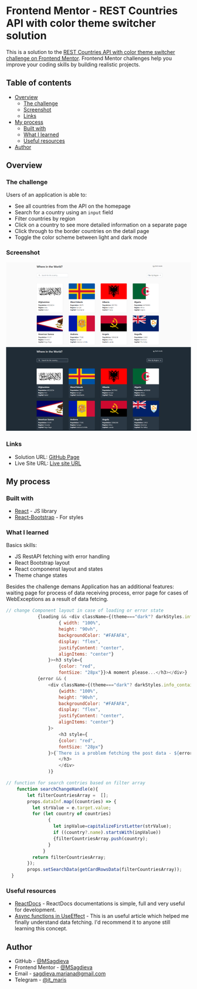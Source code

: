 # Frontend Mentor - REST Countries API with color theme switcher solution

This is a solution to the [REST Countries API with color theme switcher challenge on Frontend Mentor](https://www.frontendmentor.io/challenges/rest-countries-api-with-color-theme-switcher-5cacc469fec04111f7b848ca). Frontend Mentor challenges help you improve your coding skills by building realistic projects. 

## Table of contents

- [Overview](#overview)
  - [The challenge](#the-challenge)
  - [Screenshot](#screenshot)
  - [Links](#links)
- [My process](#my-process)
  - [Built with](#built-with)
  - [What I learned](#what-i-learned)
  - [Useful resources](#useful-resources)
- [Author](#author)


## Overview

### The challenge

Users of an application is able to:

- See all countries from the API on the homepage
- Search for a country using an `input` field
- Filter countries by region
- Click on a country to see more detailed information on a separate page
- Click through to the border countries on the detail page
- Toggle the color scheme between light and dark mode

### Screenshot

![FMChallenge-rest-countries-api](https://github.com/MSagdieva/FMChallenge-rest-countries-api-with-color-theme-switcher/blob/a309aa6a55ac2e61cedfffb471b8a5414293a437/Countries%20Rest%20Api.png)
![FMChallenge-rest-countries-api](https://github.com/MSagdieva/FMChallenge-rest-countries-api-with-color-theme-switcher/blob/a309aa6a55ac2e61cedfffb471b8a5414293a437/Countries%20Rest%20Api%20Dark.png)

### Links

- Solution URL: [GitHub Page](https://github.com/MSagdieva/FMChallenge-rest-countries-api-with-color-theme-switcher)
- Live Site URL: [Live site URL](https://fm-challenge-rest-countries-api-with-color-theme-switcher.vercel.app/)

## My process

### Built with

- [React](https://reactjs.org/) - JS library
- [React-Bootstrap](https://react-bootstrap.github.io/) - For styles

### What I learned
Basics skills:
- JS RestAPI fetching with error handling
- React Bootstrap layout
- React componenst layout and states
- Theme change states

Besides the challenge demans Application has an additional features: waiting page for process of data receiving process, error page for cases of WebExceptions as a result of data fetcing.

```js
// change Component layout in case of loading or error state
            {loading && <div className={(theme==="dark"? darkStyles.info_container: lightStyles.info_container)} style={
                    { width: "100%",
                    height: "90vh",
                    backgroundColor: "#FAFAFA",
                    display: "flex",
                    justifyContent: "center",
                    alignItems: "center"}
                }><h3 style={
                    {color: "red",
                    fontSize: "28px"}}>A moment please...</h3></div>}
            {error && (
                <div className={(theme==="dark"? darkStyles.info_container: lightStyles.info_container)} style={
                    {width: "100%",
                    height: "90vh",
                    backgroundColor: "#FAFAFA",
                    display: "flex",
                    justifyContent: "center",
                    alignItems: "center"}
                }>
                    <h3 style={
                    {color: "red",
                    fontSize: "28px"}
                }>{`There is a problem fetching the post data - ${error}`}
                    </h3>
                    </div>
                )}
```


```js
// function for search contries based on filter array
    function searchChangeHandle(e){
        let filterCountriesArray =  [];
        props.dataInf.map((countries) => {
          let strValue = e.target.value;
          for (let country of countries)
                { 
                  let inpValue=capitalizeFirstLetter(strValue);
                  if ((country?.name).startsWith(inpValue))
                  {filterCountriesArray.push(country);
                }
              }
          return filterCountriesArray;
        });
        props.setSearchData(getCardRowsData(filterCountriesArray));
  }
```

### Useful resources

- [ReactDocs](https://reactjs.org/docs/) - ReactDocs documentations is simple, full and very useful for development.
- [Async functions in UseEffect](https://devtrium.com/posts/async-functions-useeffect) - This is an useful article which helped me finally understand data fetching. I'd recommend it to anyone still learning this concept.


## Author

- GitHub - [@MSagdieva](https://github.com/MSagdieva/)
- Frontend Mentor - [@MSagdieva](https://www.frontendmentor.io/profile/MSagdieva)
- Email - [sagdieva.mariana@gmail.com](https://mailto:sagdieva.mariana@gmail.com)
- Telegram - [@it_maris](https://t.me/@it_maris)
